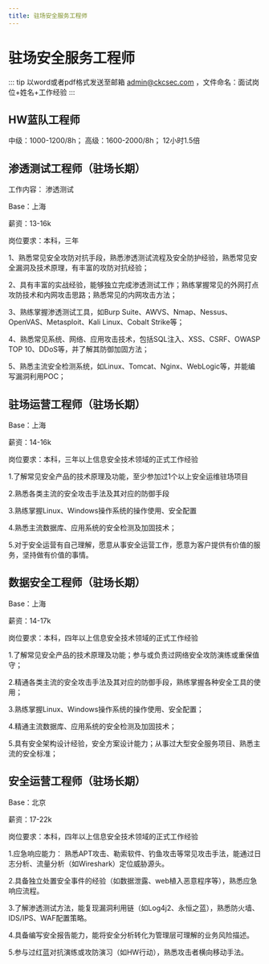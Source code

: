 ```yaml
---
title: 驻场安全服务工程师
---
```


# 驻场安全服务工程师

::: tip
以word或者pdf格式发送至邮箱 admin@ckcsec.com ，文件命名：面试岗位+姓名+工作经验
:::

## HW蓝队工程师

中级：1000-1200/8h； 
⾼级：1600-2000/8h；
12⼩时1.5倍

## 渗透测试工程师（驻场长期）

工作内容： 渗透测试

Base：上海

薪资：13-16k

岗位要求：本科，三年

1、熟悉常见安全攻防对抗手段，熟悉渗透测试流程及安全防护经验，熟悉常见安全漏洞及技术原理，有丰富的攻防对抗经验；

2、具有丰富的实战经验，能够独立完成渗透测试工作；熟练掌握常见的外网打点攻防技术和内网攻击思路；熟悉常见的内网攻击方法‌；

3、熟练掌握渗透测试工具，如Burp Suite、AWVS、Nmap、Nessus、OpenVAS、Metasploit、Kali Linux、Cobalt Strike等；

4、熟悉常见系统、网络、应用攻击技术，包括SQL注入、XSS、CSRF、OWASP TOP 10、DDoS等，并了解其防御加固方法；

5、熟悉主流安全检测系统，如Linux、Tomcat、Nginx、WebLogic等，并能编写漏洞利用POC；


## 驻场运营工程师（驻场长期）

Base：上海

薪资：14-16k

岗位要求：本科，三年以上信息安全技术领域的正式工作经验

1.了解常见安全产品的技术原理及功能，至少参加过1个以上安全运维驻场项目

2.熟悉各类主流的安全攻击手法及其对应的防御手段

3.熟练掌握Linux、Windows操作系统的操作使用、安全配置

4.熟悉主流数据库、应用系统的安全检测及加固技术；

5.对于安全运营有自己理解，愿意从事安全运营工作，愿意为客户提供有价值的服务，坚持做有价值的事情。

## 数据安全工程师（驻场长期）

Base：上海

薪资：14-17k

岗位要求：本科，四年以上信息安全技术领域的正式工作经验

1.了解常见安全产品的技术原理及功能；参与或负责过网络安全攻防演练或重保值守；

2.精通各类主流的安全攻击手法及其对应的防御手段，熟练掌握各种安全工具的使用；

3.熟练掌握Linux、Windows操作系统的操作使用、安全配置；

4.精通主流数据库、应用系统的安全检测及加固技术；

5.具有安全架构设计经验，安全方案设计能力；从事过大型安全服务项目、熟悉主流的安全标准；

## 安全运营工程师（驻场长期）

Base：北京

薪资：17-22k

岗位要求：本科，四年以上信息安全技术领域的正式工作经验

1.应急响应能力：  熟悉APT攻击、勒索软件、钓鱼攻击等常见攻击手法，能通过日志分析、流量分析（如Wireshark）定位威胁源头。

2.具备独立处置安全事件的经验（如数据泄露、web植入恶意程序等），熟悉应急响应流程。  

3.了解渗透测试方法，能复现漏洞利用链（如Log4j2、永恒之蓝），熟悉防火墙、IDS/IPS、WAF配置策略。   

4.具备编写安全报告能力，能将安全分析转化为管理层可理解的业务风险描述。 

5.参与过红蓝对抗演练或攻防演习（如HW行动），熟悉攻击者横向移动手法。
